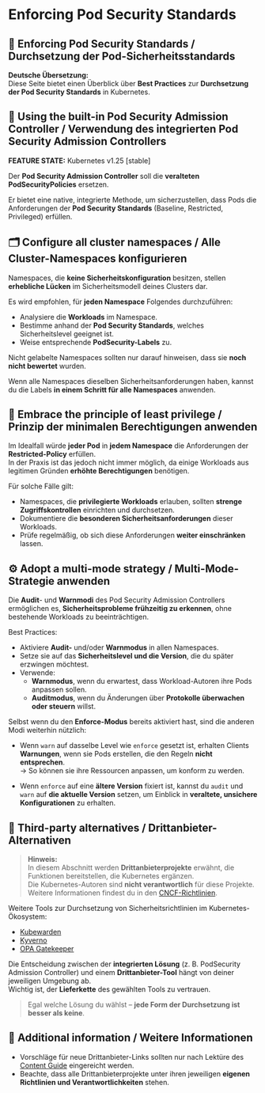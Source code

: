 # Enforcing Pod Security Standards


## 🚀 Enforcing Pod Security Standards / Durchsetzung der Pod-Sicherheitsstandards


**Deutsche Übersetzung:**  
Diese Seite bietet einen Überblick über **Best Practices** zur **Durchsetzung der Pod Security Standards** in Kubernetes.


## 🧩 Using the built-in Pod Security Admission Controller / Verwendung des integrierten Pod Security Admission Controllers


**FEATURE STATE:** Kubernetes v1.25 [stable]  

Der **Pod Security Admission Controller** soll die **veralteten PodSecurityPolicies** ersetzen.

Er bietet eine native, integrierte Methode, um sicherzustellen, dass Pods die Anforderungen der **Pod Security Standards** (Baseline, Restricted, Privileged) erfüllen.


## 🗂️ Configure all cluster namespaces / Alle Cluster-Namespaces konfigurieren


Namespaces, die **keine Sicherheitskonfiguration** besitzen, stellen **erhebliche Lücken** im Sicherheitsmodell deines Clusters dar.

Es wird empfohlen, für **jeden Namespace** Folgendes durchzuführen:
- Analysiere die **Workloads** im Namespace.  
- Bestimme anhand der **Pod Security Standards**, welches Sicherheitslevel geeignet ist.  
- Weise entsprechende **PodSecurity-Labels** zu.

Nicht gelabelte Namespaces sollten nur darauf hinweisen, dass sie **noch nicht bewertet** wurden.

Wenn alle Namespaces dieselben Sicherheitsanforderungen haben, kannst du die Labels **in einem Schritt für alle Namespaces** anwenden.


## 🔐 Embrace the principle of least privilege / Prinzip der minimalen Berechtigungen anwenden


Im Idealfall würde **jeder Pod** in **jedem Namespace** die Anforderungen der **Restricted-Policy** erfüllen.  
In der Praxis ist das jedoch nicht immer möglich, da einige Workloads aus legitimen Gründen **erhöhte Berechtigungen** benötigen.

Für solche Fälle gilt:
- Namespaces, die **privilegierte Workloads** erlauben, sollten **strenge Zugriffskontrollen** einrichten und durchsetzen.  
- Dokumentiere die **besonderen Sicherheitsanforderungen** dieser Workloads.  
- Prüfe regelmäßig, ob sich diese Anforderungen **weiter einschränken** lassen.


## ⚙️ Adopt a multi-mode strategy / Multi-Mode-Strategie anwenden


Die **Audit**- und **Warnmodi** des Pod Security Admission Controllers ermöglichen es, **Sicherheitsprobleme frühzeitig zu erkennen**, ohne bestehende Workloads zu beeinträchtigen.

Best Practices:
- Aktiviere **Audit-** und/oder **Warnmodus** in allen Namespaces.  
- Setze sie auf das **Sicherheitslevel und die Version**, die du später erzwingen möchtest.  
- Verwende:
  - **Warnmodus**, wenn du erwartest, dass Workload-Autoren ihre Pods anpassen sollen.  
  - **Auditmodus**, wenn du Änderungen über **Protokolle überwachen oder steuern** willst.

Selbst wenn du den **Enforce-Modus** bereits aktiviert hast, sind die anderen Modi weiterhin nützlich:

- Wenn `warn` auf dasselbe Level wie `enforce` gesetzt ist, erhalten Clients **Warnungen**, wenn sie Pods erstellen, die den Regeln **nicht entsprechen**.  
  → So können sie ihre Ressourcen anpassen, um konform zu werden.  

- Wenn `enforce` auf eine **ältere Version** fixiert ist, kannst du `audit` und `warn` auf **die aktuelle Version** setzen, um Einblick in **veraltete, unsichere Konfigurationen** zu erhalten.


## 🧩 Third-party alternatives / Drittanbieter-Alternativen


> **Hinweis:**  
> In diesem Abschnitt werden **Drittanbieterprojekte** erwähnt, die Funktionen bereitstellen, die Kubernetes ergänzen.  
> Die Kubernetes-Autoren sind **nicht verantwortlich** für diese Projekte.  
> Weitere Informationen findest du in den [CNCF-Richtlinien](https://www.cncf.io/).

Weitere Tools zur Durchsetzung von Sicherheitsrichtlinien im Kubernetes-Ökosystem:

- [Kubewarden](https://kubewarden.io)  
- [Kyverno](https://kyverno.io)  
- [OPA Gatekeeper](https://open-policy-agent.github.io/gatekeeper/)

Die Entscheidung zwischen der **integrierten Lösung** (z. B. PodSecurity Admission Controller) und einem **Drittanbieter-Tool** hängt von deiner jeweiligen Umgebung ab.  
Wichtig ist, der **Lieferkette** des gewählten Tools zu vertrauen.

> Egal welche Lösung du wählst – **jede Form der Durchsetzung ist besser als keine**.


## 📘 Additional information / Weitere Informationen


- Vorschläge für neue Drittanbieter-Links sollten nur nach Lektüre des [Content Guide](https://kubernetes.io/docs/contribute/style/content-guide/) eingereicht werden.  
- Beachte, dass alle Drittanbieterprojekte unter ihren jeweiligen **eigenen Richtlinien und Verantwortlichkeiten** stehen.

